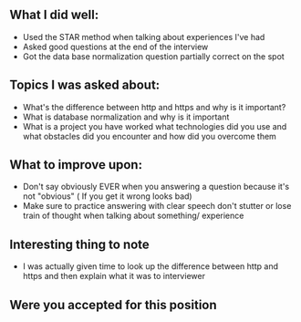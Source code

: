 ## What I did well: 
- Used the STAR method when talking about experiences I've had 
- Asked good questions at the end of the interview 
- Got the data base normalization question partially correct on the spot 
## Topics I was asked about: 
- What's the difference between http and https and why is it important? 
- What is database normalization and why is it important 
- What is a project you have worked what technologies did you use and what obstacles did you encounter and how did you overcome them 

## What to improve upon: 
- Don't say obviously EVER when you answering a question because it's not "obvious" ( If you get it wrong looks bad)
- Make sure to practice answering with clear speech don't stutter or lose train of thought when talking about something/ experience 

## Interesting thing to note
- I was actually given time to look up the difference between http and https and then explain what it was to interviewer 

## Were you accepted for this position 